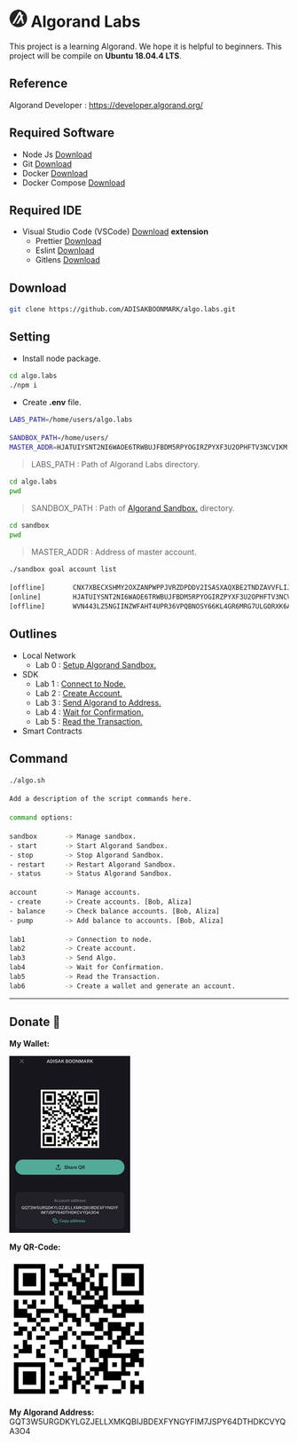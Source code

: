 # ![](./doc/algo.png) Algorand Labs

This project is a learning Algorand. We hope it is helpful to beginners. This project will be compile on **Ubuntu 18.04.4 LTS**.

## Reference

Algorand Developer : https://developer.algorand.org/

## Required Software

-   Node Js [Download](https://nodejs.org/en/)
-   Git [Download](https://git-scm.com/)
-   Docker [Download](https://docs.docker.com/engine/install/ubuntu/)
-   Docker Compose [Download](https://docs.docker.com/compose/install/)

## Required IDE

-   Visual Studio Code (VSCode) [Download](https://code.visualstudio.com/) **extension**
    -   Prettier [Download](https://marketplace.visualstudio.com/items?itemName=esbenp.prettier-vscode)
    -   Eslint [Download](https://marketplace.visualstudio.com/items?itemName=dbaeumer.vscode-eslint)
    -   Gitlens [Download](https://marketplace.visualstudio.com/items?itemName=eamodio.gitlens)

## Download

```sh
git clone https://github.com/ADISAKBOONMARK/algo.labs.git
```

## Setting

-   Install node package.

```sh
cd algo.labs
./npm i
```

-   Create **.env** file.

```sh
LABS_PATH=/home/users/algo.labs

SANDBOX_PATH=/home/users/
MASTER_ADDR=HJATUIYSNT2NI6WAOE6TRWBUJFBDM5RPYOGIRZPYXF3U2OPHFTV3NCVIKM
```

> LABS_PATH : Path of Algorand Labs directory.

```sh
cd algo.labs
pwd
```

> SANDBOX_PATH : Path of [Algorand Sandbox.](./lab0.setup-sandbox/README.md) directory.

```sh
cd sandbox
pwd
```

> MASTER_ADDR : Address of master account.

```sh
./sandbox goal account list

[offline]       CNX7XBECXSHMY2OXZANPWPPJVRZDPDDV2ISASXAQXBE2TNDZAVVFLIJNHQ      CNX7XBECXSHMY2OXZANPWPPJVRZDPDDV2ISASXAQXBE2TNDZAVVFLIJNHQ      1000000000000000 microAlgos
[online]        HJATUIYSNT2NI6WAOE6TRWBUJFBDM5RPYOGIRZPYXF3U2OPHFTV3NCVIKM      HJATUIYSNT2NI6WAOE6TRWBUJFBDM5RPYOGIRZPYXF3U2OPHFTV3NCVIKM      4000000000000000 microAlgos
[offline]       WVN443LZ5NGIINZWFAHT4UPR36VPQBNOSY66KL4GR6MRG7ULGORXK6ARF4      WVN443LZ5NGIINZWFAHT4UPR36VPQBNOSY66KL4GR6MRG7ULGORXK6ARF4      4000000000000000 microAlgos
```

## Outlines

-   Local Network
    -   Lab 0 : [Setup Algorand Sandbox.](./lab0.setup-sandbox/README.md)
-   SDK
    -   Lab 1 : [Connect to Node.](./lab1.connect-node/README.md)
    -   Lab 2 : [Create Account.](./lab2.create-account/README.md)
    -   Lab 3 : [Send Algorand to Address.](./lab3.send-algo/README.md)
    -   Lab 4 : [Wait for Confirmation.](./lab4.wait-for-confirmation/README.md)
    -   Lab 5 : [Read the Transaction.](./lab5.read-transaction/README.md)
-   Smart Contracts

## Command

```sh
./algo.sh

Add a description of the script commands here.

command options:

sandbox       -> Manage sandbox.
- start       -> Start Algorand Sandbox.
- stop        -> Stop Algorand Sandbox.
- restart     -> Restart Algorand Sandbox.
- status      -> Status Algorand Sandbox.

account       -> Manage accounts.
- create      -> Create accounts. [Bob, Aliza]
- balance     -> Check balance accounts. [Bob, Aliza]
- pump        -> Add balance to accounts. [Bob, Aliza]

lab1          -> Connection to node.
lab2          -> Create account.
lab3          -> Send Algo.
lab4          -> Wait for Confirmation.
lab5          -> Read the Transaction.
lab6          -> Create a wallet and generate an account.
```

---

## Donate :pray:

**My Wallet:**

![](./doc/my-wallet.jpg)

**My QR-Code:**

![](./doc/my-qr-code.jpg)

**My Algorand Address:** GQT3W5URGDKYLGZJELLXMKQBIJBDEXFYNGYFIM7JSPY64DTHDKCVYQA3O4
